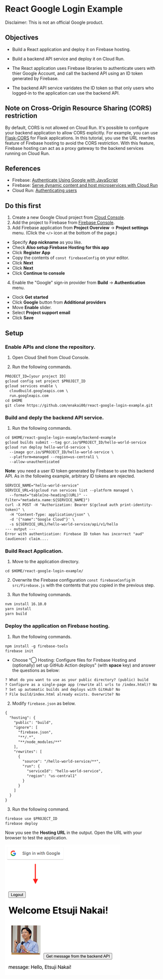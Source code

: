 # React Google Login Example

Disclaimer: This is not an official Google product.

## Objectives
* Build a React application and deploy it on Firebase hosting.
* Build a backend API service and deploy it on Cloud Run.

* The React application uses Firebase libraries to authenticate users with thier Google Account, and call the backend API using an ID token generated by Firebase.
* The backend API service varidates the ID token so that only users who logged-in to the application can use the backend API.

## Note on Cross-Origin Resource Sharing (CORS) restriction
By default, CORS is not allowed on Cloud Run. It's possible to configure your backend application to allow CORS explicitly. For example, you can use [Flask-CORS](https://flask-cors.readthedocs.io/en/latest/) for Flask applications. In this tutorial, you use the URL rewrites feature of Firebase hosting
to avoid the CORS restriction. With this feature, Firebase hosting can act as a proxy gateway to the backend services running on Cloud Run.

## References
* Firebase: [Authenticate Using Google with JavaScript](https://firebase.google.com/docs/auth/web/google-signin)
* Firebase: [Serve dynamic content and host microservices with Cloud Run](https://firebase.google.com/docs/hosting/cloud-run)
* Cloud Run: [Authenticating users](https://cloud.google.com/run/docs/authenticating/end-users)

## Do this first
1. Create a new Google Cloud project from [Cloud Console](https://console.cloud.google.com).
1. Add the project to Firebase from [Firebase Console](https://console.firebase.google.com).
1. Add Firebase application from **Project Overview** -> **Project settings** menu. (Click the `</>` icon at the bottom of the page.)
 - Specify **App nickname** as you like.
 - Check **Also setup Firebase Hosting for this app**
 - Click **Register App**
 - Copy the contents of `const firebaseConfig` on your editor.
 - Click **Next**
 - Click **Next**
 - Click **Continue to console**
4. Enable the "Google" sign-in provider from **Build** -> **Authentication** menu.
 - Clock **Get started**
 - Click **Google** button from **Additional providers**
 - Move **Enable** slider.
 - Select **Project support email**
 - Click **Save**

## Setup

### Enable APIs and clone the repository.

1. Open Cloud Shell from Cloud Console.

2. Run the following commands.
```
PROJECT_ID=[your project ID]
gcloud config set project $PROJECT_ID
gcloud services enable \
  cloudbuild.googleapis.com \
  run.googleapis.com
cd $HOME
git clone https://github.com/enakai00/react-google-login-example.git
```

### Build and deply the backend API service.

1. Run the following commands.
```
cd $HOME/react-google-login-example/backend-example
gcloud builds submit --tag gcr.io/$PROJECT_ID/hello-world-service
gcloud run deploy hello-world-service \
  --image gcr.io/$PROJECT_ID/hello-world-service \
  --platform=managed --region=us-central1 \
  --allow-unauthenticated
```

**Note**: you need a user ID token generated by Firebase to use this backend API. As in the following example, arbitrary ID tokens are rejected.
```
SERVICE_NAME="hello-world-service"
SERVICE_URL=$(gcloud run services list --platform managed \
  --format="table[no-heading](URL)" --filter="metadata.name:${SERVICE_NAME}")
curl -X POST -H "Authorization: Bearer $(gcloud auth print-identity-token)" \
  -H "Content-Type: application/json" \
  -d '{"name":"Google Cloud"}' \
  -s ${SERVICE_URL}/hello-world-service/api/v1/hello 
--- output ---
Error with authentication: Firebase ID token has incorrect "aud" (audience) claim....
```

### Build React Application.

1. Move to the application directory.
```
cd $HOME/react-google-login-example/
```

2. Overwrite the Firebase configuration `const firebaseConfig` in `src/Firebase.js` with the contents that you copied in the previous step.

3. Run the following commands.
```
nvm install 16.10.0
yarn install
yarn build
```

### Deploy the application on Firebase hosting.

1. Run the following commands.
```
npm install -g firebase-tools
firebase init
```
- Choose "◯ Hosting: Configure files for Firebase Hosting and (optionally) set up GitHub Action deploys" (with **space** key) and answer the questions as below:
```
? What do you want to use as your public directory? (public) build
? Configure as a single-page app (rewrite all urls to /index.html)? No
? Set up automatic builds and deploys with GitHub? No
? File build/index.html already exists. Overwrite? No
```

2. Modify `firebase.json` as below.
```
{
  "hosting": {
    "public": "build",
    "ignore": [
      "firebase.json",
      "**/.*",
      "**/node_modules/**"
    ],
    "rewrites": [
      {
        "source": "/hello-world-service/**",
        "run": {
          "serviceId": "hello-world-service",
          "region": "us-central1"
        }
      }
    ]
  }
}
```

3. Run the following command.
```
firebase use $PROJECT_ID
firebase deploy
```

Now you see the **Hosting URL** in the output. Open the URL with your browser to test the application.

![screenshot](/doc/img/screenshot.png)
